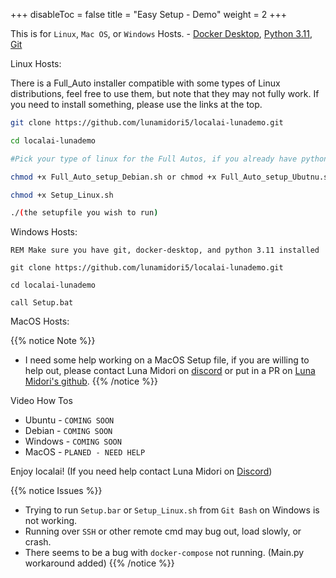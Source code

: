 +++
disableToc = false
title = "Easy Setup - Demo"
weight = 2
+++

This is for `Linux`, `Mac OS`, or `Windows` Hosts. - [Docker Desktop](https://docs.docker.com/engine/install/), [Python 3.11](https://www.python.org/downloads/release/python-3110/), [Git](https://git-scm.com/book/en/v2/Getting-Started-Installing-Git)

Linux Hosts:

There is a Full_Auto installer compatible with some types of Linux distributions, feel free to use them, but note that they may not fully work. If you need to install something, please use the links at the top.

```bash
git clone https://github.com/lunamidori5/localai-lunademo.git

cd localai-lunademo

#Pick your type of linux for the Full Autos, if you already have python, docker, and docker-compose installed skip this chmod. But make sure you chmod the setup_linux file.

chmod +x Full_Auto_setup_Debian.sh or chmod +x Full_Auto_setup_Ubutnu.sh

chmod +x Setup_Linux.sh

./(the setupfile you wish to run)
```

Windows Hosts:

```batch
REM Make sure you have git, docker-desktop, and python 3.11 installed

git clone https://github.com/lunamidori5/localai-lunademo.git

cd localai-lunademo

call Setup.bat
```

MacOS Hosts: 

{{% notice Note %}}
- I need some help working on a MacOS Setup file, if you are willing to help out, please contact Luna Midori on [discord](https://discord.com/channels/1096914990004457512/1099364883755171890/1147591145057157200) or put in a PR on [Luna Midori's github](https://github.com/lunamidori5/localai-lunademo).
{{% /notice %}}

Video How Tos 

- Ubuntu - ``COMING SOON``
- Debian - ``COMING SOON``
- Windows - ``COMING SOON``
- MacOS - ``PLANED - NEED HELP``

Enjoy localai! (If you need help contact Luna Midori on [Discord](https://discord.com/channels/1096914990004457512/1099364883755171890/1147591145057157200))

{{% notice Issues %}}
- Trying to run ``Setup.bar`` or ``Setup_Linux.sh`` from `Git Bash` on Windows is not working.
- Running over `SSH` or other remote cmd may bug out, load slowly, or crash.
- There seems to be a bug with `docker-compose` not running. (Main.py workaround added)
{{% /notice %}}
